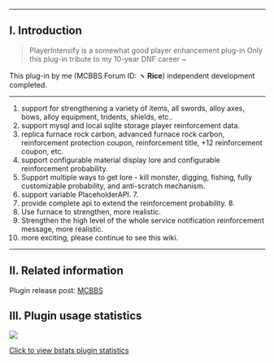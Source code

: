 
------------
## I. Introduction

> PlayerIntensify is a somewhat good player enhancement plug-in
Only this plug-in tribute to my 10-year DNF career ~

This plug-in by me (MCBBS Forum ID: **ヽ Rice**) independent development completed.

------------
1. support for strengthening a variety of items, all swords, alloy axes, bows, alloy equipment, tridents, shields, etc..
2. support mysql and local sqlite storage player reinforcement data.
3. replica furnace rock carbon, advanced furnace rock carbon, reinforcement protection coupon, reinforcement title, +12 reinforcement coupon, etc.
4. support configurable material display lore and configurable reinforcement probability.
5. Support multiple ways to get lore - kill monster, digging, fishing, fully customizable probability, and anti-scratch mechanism.
6. support variable PlaceholderAPI. 7.
7. provide complete api to extend the reinforcement probability. 8.
8. Use furnace to strengthen, more realistic.
9. Strengthen the high level of the whole service notification reinforcement message, more realistic.
10. more exciting, please continue to see this wiki.

------------

## II. Related information
Plugin release post: [MCBBS](https://www.mcbbs.net/thread-1198166-1-1.html "MCBBS")  

## III. Plugin usage statistics
![](https://bstats.org/signatures/bukkit/PlayerIntensify.svg)

[Click to view bstats plugin statistics](https://bstats.org/plugin/bukkit/PlayerIntensify/10303 "Click to view bstats plugin statistics")